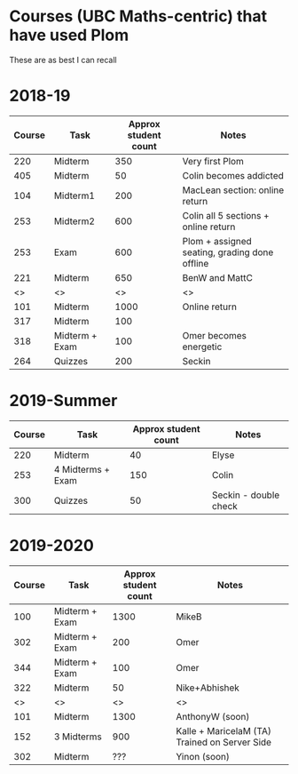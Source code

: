 # Courses (UBC Maths-centric) that have used Plom

These are as best I can recall


# 2018-19


| Course | Task | Approx student count | Notes |
|--------|------|----------------------|----|
| 220 | Midterm | 350 | Very first Plom |
| 405 | Midterm | 50  | Colin becomes addicted |
| 104 | Midterm1 | 200 | MacLean section: online return |
| 253 | Midterm2 | 600 | Colin all 5 sections + online return |
| 253 | Exam     | 600 | Plom + assigned seating, grading done offline |
| 221 | Midterm | 650 | BenW and MattC |
| <>| <> | <> | <> |
| 101 | Midterm | 1000| Online return |
| 317 | Midterm | 100 |
| 318 | Midterm + Exam | 100 | Omer becomes energetic |
| 264 | Quizzes | 200 | Seckin |

# 2019-Summer
| Course | Task | Approx student count | Notes |
|--------|------|----------------------|----|
| 220 | Midterm | 40 | Elyse|
| 253 | 4 Midterms + Exam | 150 | Colin |
| 300 | Quizzes | 50 | Seckin - double check |

# 2019-2020
| Course | Task | Approx student count | Notes |
|--------|------|----------------------| ----- |
| 100 | Midterm + Exam | 1300 | MikeB |
| 302 | Midterm + Exam | 200 | Omer |
| 344 | Midterm + Exam | 100 | Omer |
| 322 | Midterm | 50 | Nike+Abhishek |
| <>| <> | <> | <> |
| 101 | Midterm | 1300 | AnthonyW (soon)|
| 152 | 3 Midterms | 900 | Kalle + MaricelaM (TA) Trained on Server Side|
| 302 | Midterm | ??? | Yinon (soon)|
